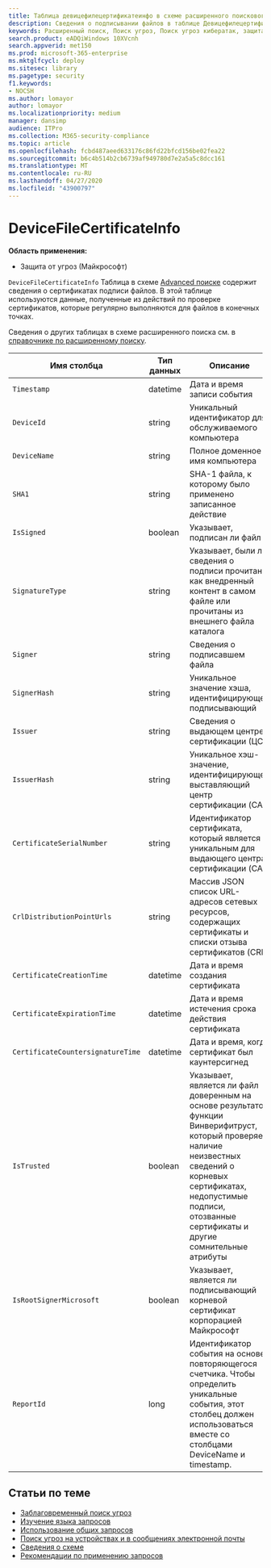```yaml
---
title: Таблица девицефилецертификатеинфо в схеме расширенного поискового окна
description: Сведения о подписывании файлов в таблице Девицефилецертификатеинфо расширенной схемы поискового подсистемы
keywords: Расширенный поиск, Поиск угроз, Поиск угроз кибератак, защита от угроз Майкрософт, Microsoft 365, MTP, m365, поиск, запрос, телеметрии, Справка по схеме, Кусто, таблица, столбец, тип данных, цифровая подпись, сертификат, подписывание файлов, Девицефилецертификатеинфо
search.product: eADQiWindows 10XVcnh
search.appverid: met150
ms.prod: microsoft-365-enterprise
ms.mktglfcycl: deploy
ms.sitesec: library
ms.pagetype: security
f1.keywords:
- NOCSH
ms.author: lomayor
author: lomayor
ms.localizationpriority: medium
manager: dansimp
audience: ITPro
ms.collection: M365-security-compliance
ms.topic: article
ms.openlocfilehash: fcbd487aeed633176c86fd22bfcd156be02fea22
ms.sourcegitcommit: b6c4b514b2cb6739af949780d7e2a5a5c8dcc161
ms.translationtype: MT
ms.contentlocale: ru-RU
ms.lasthandoff: 04/27/2020
ms.locfileid: "43900797"
---
```

# <a name="devicefilecertificateinfo"></a>DeviceFileCertificateInfo

**Область применения:**
- Защита от угроз (Майкрософт)

`DeviceFileCertificateInfo` Таблица в схеме [Advanced поиске](advanced-hunting-overview.md) содержит сведения о сертификатах подписи файлов. В этой таблице используются данные, полученные из действий по проверке сертификатов, которые регулярно выполняются для файлов в конечных точках.

Сведения о других таблицах в схеме расширенного поиска см. в [справочнике по расширенному поиску](advanced-hunting-schema-tables.md).

| Имя столбца | Тип данных | Описание |
|-------------|-----------|-------------|
| `Timestamp` | datetime | Дата и время записи события |
| `DeviceId` | string | Уникальный идентификатор для обслуживаемого компьютера |
| `DeviceName` | string | Полное доменное имя компьютера |
| `SHA1` | string | SHA-1 файла, к которому было применено записанное действие |
| `IsSigned` | boolean | Указывает, подписан ли файл |
| `SignatureType` | string | Указывает, были ли сведения о подписи прочитаны как внедренный контент в самом файле или прочитаны из внешнего файла каталога |
| `Signer` | string | Сведения о подписавшем файла |
| `SignerHash` | string | Уникальное значение хэша, идентифицирующее подписывающий |
| `Issuer` | string | Сведения о выдающем центре сертификации (ЦС) |
| `IssuerHash` | string | Уникальное хэш-значение, идентифицирующее выставляющий центр сертификации (CA) |
| `CertificateSerialNumber` | string | Идентификатор сертификата, который является уникальным для выдающего центра сертификации (CA). |
| `CrlDistributionPointUrls` | string |  Массив JSON список URL-адресов сетевых ресурсов, содержащих сертификаты и списки отзыва сертификатов (CRL) |
| `CertificateCreationTime` | datetime | Дата и время создания сертификата |
| `CertificateExpirationTime` | datetime | Дата и время истечения срока действия сертификата |
| `CertificateCountersignatureTime` | datetime | Дата и время, когда сертификат был каунтерсигнед |
| `IsTrusted` | boolean | Указывает, является ли файл доверенным на основе результатов функции Винверифитруст, который проверяет наличие неизвестных сведений о корневых сертификатах, недопустимые подписи, отозванные сертификаты и другие сомнительные атрибуты |
| `IsRootSignerMicrosoft` | boolean | Указывает, является ли подписывающий корневой сертификат корпорацией Майкрософт |
| `ReportId` | long | Идентификатор события на основе повторяющегося счетчика. Чтобы определить уникальные события, этот столбец должен использоваться вместе со столбцами DeviceName и timestamp. | 

## <a name="related-topics"></a>Статьи по теме
- [Заблаговременный поиск угроз](advanced-hunting-overview.md)
- [Изучение языка запросов](advanced-hunting-query-language.md)
- [Использование общих запросов](advanced-hunting-shared-queries.md)
- [Поиск угроз на устройствах и в сообщениях электронной почты](advanced-hunting-query-emails-devices.md)
- [Сведения о схеме](advanced-hunting-schema-tables.md)
- [Рекомендации по применению запросов](advanced-hunting-best-practices.md)
